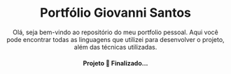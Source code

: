 <h1 align="center"> Portfólio Giovanni Santos </h1>
<p align="center"> Olá, seja bem-vindo ao repositório do meu portfolio pessoal. Aqui você pode encontrar todas as linguagens que utilizei para desenvolver o projeto, além das técnicas utilizadas.</p>
<h4 align="center"> 
	  Projeto 🚀 Finalizado...  
</h4>
